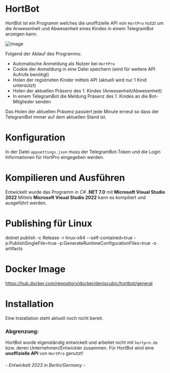 # HortBot

HortBot ist ein Programm welches die unoffizielle API von `HortPro` nutzt um die Anwesenheit und Abwesenheit eines Kindes
in einem TelegramBot anzeigen kann.

![image](https://user-images.githubusercontent.com/1503277/221037838-8b9b760c-1908-411f-8cbc-c49ac1407c72.png)

Folgend der Ablauf des Programms:

* Automatische Anmeldung als Nutzer bei `HortPro`
* Cookie der Anmeldung in eine Datei speichern (wird für weitere API Aufrufe benötigt)
* Holen der registrieten Kinder mittels API (aktuell wird nur 1 Kind untersützt)
* Holen der aktuellen Präsenz des 1. Kindes (Anwesenheit/Abwesenheit)
* In einem TelegramBot die Meldung Präsenz des 1. Kindes an die Bot-Mitglieder senden

Das Holen der aktuellen Präsenz passiert jede Minute erneut so dass der TelegramBot immer auf dem aktuellen Stand ist.

# Konfiguration

In der Datei `appsettings.json` muss der TelegramBot-Token und die Login Informationen für HortPro eingegeben werden.

# Kompilieren und Ausführen

Entwickelt wurde das Programm in *C#* **.NET 7.0** mit **Microsoft Visual Studio 2022**
Mittels **Microsoft Visual Studio 2022** kann es kompiliert und ausgeführt werden.

# Publishing für Linux

dotnet publish -c Release -r linux-x64 --self-contained=true -p:PublishSingleFile=true -p:GenerateRuntimeConfigurationFiles=true -o artifacts

# Docker Image

https://hub.docker.com/repository/docker/deniscubic/hortbot/general

# Installation

Eine Installation steht aktuell noch nicht bereit.

### Abgrenzung:
HortBot wurde eigenständig entwickelt und arbeitet nicht mit `hortpro.de` bzw. deren Unternehmen/Entwickler zusammen.
Für HortBot wird eine **unoffizielle API** von `HortPro` genutzt!


###### - Entwickelt 2023 in Berlin/Germany -
